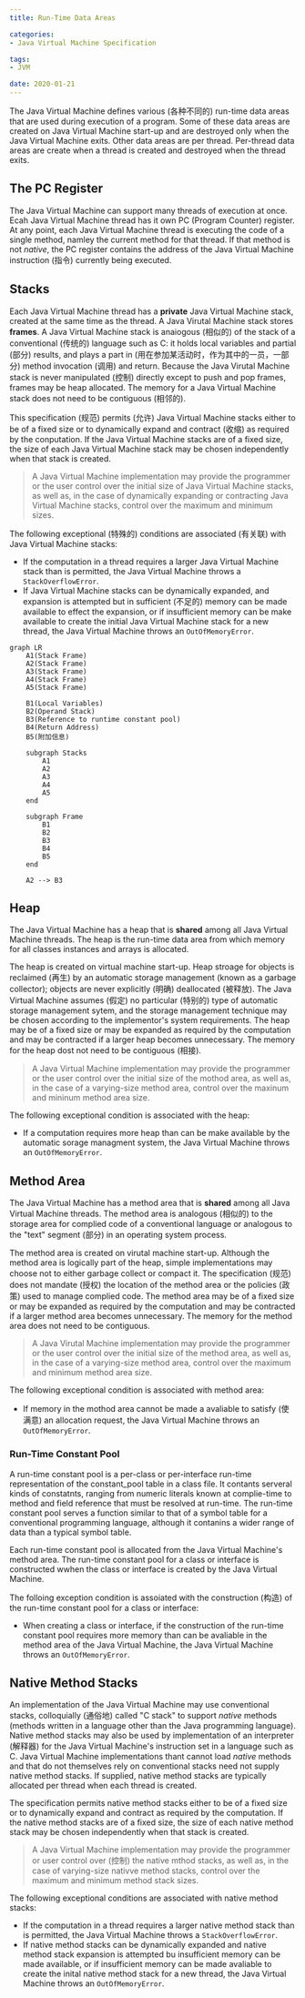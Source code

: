 ```yaml
---
title: Run-Time Data Areas

categories:
- Java Virtual Machine Specification

tags:
- JVM

date: 2020-01-21
---
```

The Java Virtual Machine defines various (各种不同的) run-time data areas that are used during execution of a program. Some of these data areas are created on Java Virtual Machine start-up and are destroyed only when the Java Virtual Machine exits. Other data areas are per thread. Per-thread data areas are create when a thread is created and destroyed when the thread exits.



## The PC Register
The Java Virtual Machine can support many threads of execution at once. Ecah Java Virtual Machine thread has it own PC (Program Counter) register. At any point, each Java Virtual Machine thread is executing the code of a single method, namley the current method for that thread. If that method is not *native*, the PC register contains the address of the Java Virtual Machine instruction (指令) currently being executed.

## Stacks
Each Java Virtual Machine thread has a **private** Java Virtual Machine stack, created at the same time as the thread. A Java Virutal Machine stack stores **frames**. A Java Virtual Machine stack is anaiogous (相似的) of the stack of a conventional (传统的) language such as C: it holds local variables and partial (部分) results, and plays a part in (用在参加某活动时，作为其中的一员，一部分) method invocation (调用) and return. Because the Java Virutal Machine stack is never manipulated (控制) directly except to push and pop frames, frames may be heap allocated. The memory for a Java Virtual Machine stack does not need to be contiguous (相邻的).

This specification (规范) permits (允许) Java Virtual Machine stacks either to be of a fixed size or to dynamically expand and contract (收缩) as required by the conputation. If the Java Virtual Machine stacks are of a fixed size, the size of each Java Virtual Machine stack may be chosen independently when that stack is created.

> A Java Virtual Machine implementation may provide the programmer or the user control over the initial size of Java Virtual Machine stacks, as well as, in the case of dynamically expanding or contracting Java Virtual Machine stacks, control over the maximum and minimum sizes.

The following exceptional (特殊的) conditions are associated (有关联) with Java Virtual Machine stacks:
- If the computation in a thread requires a larger Java Virtual Machine stack than is permitted, the Java Virtual Machine throws a `StackOverflowError`.
- If Java Virtual Machine stacks can be dynamically expanded, and expansion is attempted but in sufficient (不足的) memory can be made available to effect the expansion, or if insufficient memory can be make available to create the initial Java Virtual Machine stack for a new thread, the Java Virtual Machine throws an `OutOfMemoryError`.

```mermaid
graph LR
    A1(Stack Frame)
    A2(Stack Frame)
    A3(Stack Frame)
    A4(Stack Frame)
    A5(Stack Frame)

    B1(Local Variables)
    B2(Operand Stack)
    B3(Reference to runtime constant pool)
    B4(Return Address)
    B5(附加信息)

    subgraph Stacks
        A1
        A2
        A3
        A4
        A5
    end

    subgraph Frame
        B1
        B2
        B3
        B4
        B5
    end

    A2 --> B3
```

## Heap
The Java Virtual Machine has a heap that is **shared** among all Java Virtual Machine threads. The heap is the run-time data area from which memory for all classes instances and arrays is allocated.

The heap is created on virtual machine start-up. Heap stroage for objects is reclaimed (再生) by an automatic storage management (known as a garbage collector); objects are never explicitly (明确) deallocated (被释放). The Java Virtual Machine assumes (假定) no particular (特别的) type of automatic storage management sytem, and the storage management technique may be chosen according to the implementor's system requirements. The heap may be of a fixed size or may be expanded as required by the computation and may be contracted if a larger heap becomes unnecessary. The memory for the heap dost not need to be contiguous (相接).

> A Java Virtual Machine implementation may provide the programmer or the user control over the initial size of the mothod area, as well as, in the case of a varying-size method area, control over the maxinum and mininum method area size.

The following exceptional condition is associated with the heap:
- If a computation requires more heap than can be make available by the automatic sorage managment system, the Java Virtual Machine throws an `OutOfMemoryError`.

## Method Area
The Java Virtual Machine has a method area that is **shared** among all Java Virtual Machine threads. The method area is analogous (相似的) to the storage area for complied code of a conventional language or analogous to the "text" segment (部分) in an operating system process.

The method area is created on virutal machine start-up. Although the method area is logically part of the heap, simple implementations may choose not to either garbage collect or compact it. The specification (规范) does not mandate (授权) the location of the method area or the policies (政策) used to manage complied code. The method area may be of a fixed size or may be expanded as required by the computation and may be contracted if a larger method area becomes unnecessary. The memory for the method area does not need to be contiguous.

> A Java Virutal Machine implementation may provide the programmer or the user control over the initial size of the method area, as well as, in the case of a varying-size method area, control over the maximum and minimum method area size.

The following exceptional condition is associated with method area:
- If memory in the mothod area cannot be made a avaliable to satisfy (使满意) an allocation request, the Java Virtual Machine throws an `OutOfMemoryError`.

### Run-Time Constant Pool
A run-time constant pool is a per-class or per-interface run-time representation of the constant_pool table in a class file. It contants serveral kinds of constatnts, ranging from numeric literals known at complie-time to method and field reference that must be resolved at run-time. The run-time constant pool serves a function similar to that of a symbol table for a conventional programming language, although it contanins a wider range of data than a typical symbol table.

Each run-time constant pool is allocated from the Java Virtual Machine's method area. The run-time constant pool for a class or interface is constructed wwhen the class or interface is created by the Java Virtual Machine.

The folloing exception condition is assoiated with the construction (构造) of the run-time constant pool for a class or interface:
- When creating a class or interface, if the construction of the run-time constant pool requires more memory than can be avaliable in the method area of the Java Virtual Machine, the Java Virtual Machine throws an `OutOfMemoryError`.

## Native Method Stacks
An implementation of the Java Virtual Machine may use conventional stacks, colloquially (通俗地) called "C stack" to support *native* methods (methods written in a language other than the Java programming language). Native method stacks may also be used by implementation of an interpreter (解释器) for the Java Virtual Machine's instruction set in a language such as C. Java Virtual Machine implementations thant cannot load *native* methods and that do not themselves rely on conventional stacks need not supply native method stacks. If supplied, native method stacks are typically allocated per thread when each thread is created.

The specification permits native method stacks either to be of a fixed size or to dynamically expand and contract as required by the computation. If the native method stacks are of a fixed size, the size of each native method stack may be chosen independently when that stack is created.

> A Java Virtual Machine implementation may provide the programmer or user control over (控制) the native mthod stacks, as well as, in the case of varying-size nativve method stacks, control over the maximum and minimum method stack sizes.

The following exceptional conditions are associated with native method stacks:
- If the computation in a thread requires a larger native method stack than is permitted, the Java Virtual Machine throws a `StackOverflowError`.
- If native method stacks can be dynamically expanded and native method stack expansion is attempted bu insufficient memory can be made available, or if insufficient memory can be made avaliable to create the inital native method stack for a new thread, the Java Virtual Machine throws an `OutOfMemoryError`.